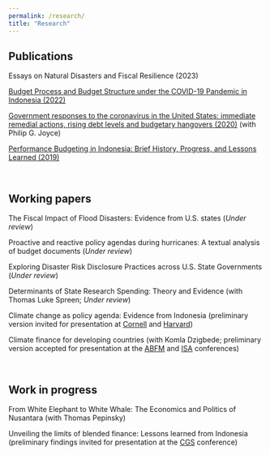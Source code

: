 ```yaml
---
permalink: /research/
title: "Research"
---
```


Publications
---
Essays on Natural Disasters and Fiscal Resilience (2023)

[Budget Process and Budget Structure under the COVID-19 Pandemic in Indonesia (2022)](https://docs.google.com/gview?embedded=true&url=https://asuryoprabowo.github.io/files/2022_SuryoPrabowo.pdf)

[Government responses to the coronavirus in the United States: immediate remedial actions, rising debt levels and budgetary hangovers (2020)](https://docs.google.com/gview?embedded=true&url=https://asuryoprabowo.github.io/files/2020_Joyce_SuryoPrabowo.pdf) (with Philip G. Joyce)

[Performance Budgeting in Indonesia: Brief History, Progress, and Lessons Learned (2019)](https://docs.google.com/gview?embedded=true&url=https://asuryoprabowo.github.io/files/2019_SuryoPrabowo.pdf)

<br />

Working papers
---
The Fiscal Impact of Flood Disasters: Evidence from U.S. states (_Under review_)

Proactive and reactive policy agendas during hurricanes: A textual analysis of budget documents (_Under review_)

Exploring Disaster Risk Disclosure Practices across U.S. State Governments (_Under review_)

Determinants of State Research Spending: Theory and Evidence (with Thomas Luke Spreen; _Under review_)

Climate change as policy agenda: Evidence from Indonesia (preliminary version invited for presentation at [Cornell](https://events.cornell.edu/event/climate_change_as_policy_agenda_evidence_from_indonesia) and [Harvard](https://chinaproject.harvard.edu/event/climate-resilience))

Climate finance for developing countries (with Komla Dzigbede; preliminary version accepted for presentation at the [ABFM](https://abfm.org/annual-conference-2024/) and [ISA](https://www.isanet.org/Conferences/Virtual-2024) conferences)

<br />

Work in progress
---
From White Elephant to White Whale: The Economics and Politics of Nusantara (with Thomas Pepinsky)

Unveiling the limits of blended finance: Lessons learned from Indonesia (preliminary findings invited for presentation at the [CGS](https://spp.umd.edu/events/conference-indonesias-place-addressing-climate-change-southeast-asia) conference)
